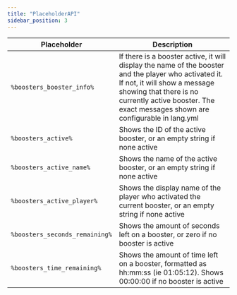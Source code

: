 ```yaml
---
title: "PlaceholderAPI"
sidebar_position: 3
---
```


| Placeholder                    | Description                                                                                                                                                                                                                                    |
|--------------------------------|------------------------------------------------------------------------------------------------------------------------------------------------------------------------------------------------------------------------------------------------|
| `%boosters_booster_info%`      | If there is a booster active, it will display the name of the booster and the player who activated it. If not, it will show a message showing that there is no currently active booster. The exact messages shown are configurable in lang.yml |
| `%boosters_active%`            | Shows the ID of the active booster, or an empty string if none active                                                                                                                                                                          |
| `%boosters_active_name%`       | Shows the name of the active booster, or an empty string if none active                                                                                                                                                                        |
| `%boosters_active_player%`     | Shows the display name of the player who activated the current booster, or an empty string if none active                                                                                                                                      |
| `%boosters_seconds_remaining%` | Shows the amount of seconds left on a booster, or zero if no booster is active                                                                                                                                                                 |
| `%boosters_time_remaining%`    | Shows the amount of time left on a booster, formatted as hh:mm:ss (ie 01:05:12). Shows 00:00:00 if no booster is active                                                                                                                        |